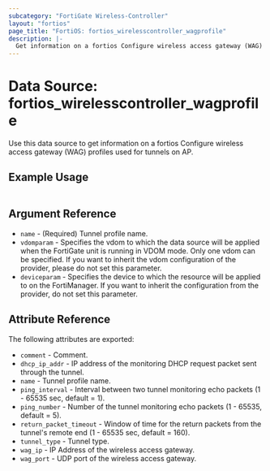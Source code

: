 ```yaml
---
subcategory: "FortiGate Wireless-Controller"
layout: "fortios"
page_title: "FortiOS: fortios_wirelesscontroller_wagprofile"
description: |-
  Get information on a fortios Configure wireless access gateway (WAG) profiles used for tunnels on AP.
---
```


# Data Source: fortios_wirelesscontroller_wagprofile
Use this data source to get information on a fortios Configure wireless access gateway (WAG) profiles used for tunnels on AP.


## Example Usage

```hcl

```

## Argument Reference

* `name` - (Required) Tunnel profile name.
* `vdomparam` - Specifies the vdom to which the data source will be applied when the FortiGate unit is running in VDOM mode. Only one vdom can be specified. If you want to inherit the vdom configuration of the provider, please do not set this parameter.
* `deviceparam` - Specifies the device to which the resource will be applied to on the FortiManager. If you want to inherit the configuration from the provider, do not set this parameter.

## Attribute Reference

The following attributes are exported:

* `comment` - Comment.
* `dhcp_ip_addr` - IP address of the monitoring DHCP request packet sent through the tunnel.
* `name` - Tunnel profile name.
* `ping_interval` - Interval between two tunnel monitoring echo packets (1 - 65535 sec, default = 1).
* `ping_number` - Number of the tunnel monitoring echo packets (1 - 65535, default = 5).
* `return_packet_timeout` - Window of time for the return packets from the tunnel's remote end (1 - 65535 sec, default = 160).
* `tunnel_type` - Tunnel type.
* `wag_ip` - IP Address of the wireless access gateway.
* `wag_port` - UDP port of the wireless access gateway.
